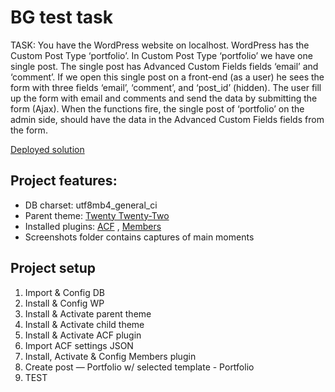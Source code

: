 BG test task
===

TASK: You have the WordPress website on localhost. WordPress has the Custom Post Type ‘portfolio’. In Custom Post Type ‘portfolio’ we have one single post. The single post has Advanced Custom Fields fields ‘email’ and ‘comment’. If we open this single post on a front-end (as a user) he sees the form with three fields ‘email’, ‘comment’, and ‘post_id’ (hidden). The user fill up the form with email and comments and send the data by submitting the form (Ajax). When the functions fire, the single post of ‘portfolio’ on the admin side, should have the data in the Advanced Custom Fields fields from the form. 

[Deployed solution](http://testwww.cx.ua/)

## Project features:

* DB charset: utf8mb4_general_ci
* Parent theme: [Twenty Twenty-Two](https://wordpress.org/themes/twentytwentytwo/)
* Installed plugins: [ACF](https://wordpress.org/plugins/advanced-custom-fields/) , [Members](https://wordpress.org/plugins/members/)
* Screenshots folder contains captures of main moments


## Project setup

1. Import & Config DB
2. Install & Config WP 
3. Install & Activate parent theme
4. Install & Activate child theme
5. Install & Activate ACF plugin
6. Import ACF settings JSON
7. Install, Activate & Config Members plugin
8. Create post — Portfolio w/ selected template - Portfolio
9. TEST